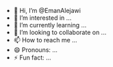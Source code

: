 - 👋 Hi, I’m @EmanAlejawi
- 👀 I’m interested in ...
- 🌱 I’m currently learning ...
- 💞️ I’m looking to collaborate on ...
- 📫 How to reach me ...
- 😄 Pronouns: ...
- ⚡ Fun fact: ...

<!---
EmanAlejawi/EmanAlejawi is a ✨ special ✨ repository because its `README.md` (this file) appears on your GitHub profile.
You can click the Preview link to take a look at your changes.
--->
